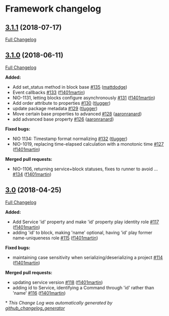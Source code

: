 # Framework changelog

## [3.1.1](https://github.com/niolabs/nio/tree/3.1.1) (2018-07-17)
[Full Changelog](https://github.com/niolabs/nio/compare/3.1.0...3.1.1)

## [3.1.0](https://github.com/niolabs/nio/tree/3.1.0) (2018-06-11)
[Full Changelog](https://github.com/niolabs/nio/compare/3.0...3.1.0)

**Added:**

- Add set\_status method in block base [\#135](https://github.com/niolabs/nio/pull/135) ([mattdodge](https://github.com/mattdodge))
- Event callbacks [\#133](https://github.com/niolabs/nio/pull/133) ([f1401martin](https://github.com/f1401martin))
- NIO-1131, letting blocks configure asynchronously [\#131](https://github.com/niolabs/nio/pull/131) ([f1401martin](https://github.com/f1401martin))
- Add order attribute to properties [\#130](https://github.com/niolabs/nio/pull/130) ([tlugger](https://github.com/tlugger))
- update package metadata [\#129](https://github.com/niolabs/nio/pull/129) ([tlugger](https://github.com/tlugger))
- Move certain base properties to advanced [\#128](https://github.com/niolabs/nio/pull/128) ([aaronranard](https://github.com/aaronranard))
- add advanced base property [\#126](https://github.com/niolabs/nio/pull/126) ([aaronranard](https://github.com/aaronranard))

**Fixed bugs:**

- NIO 1134: Timestamp format normalizing [\#132](https://github.com/niolabs/nio/pull/132) ([tlugger](https://github.com/tlugger))
- NIO-1019, replacing time-elapsed calculation with a monotonic time [\#127](https://github.com/niolabs/nio/pull/127) ([f1401martin](https://github.com/f1401martin))

**Merged pull requests:**

- NIO-1106, returning service+block statuses, fixes to runner to avoid … [\#134](https://github.com/niolabs/nio/pull/134) ([f1401martin](https://github.com/f1401martin))

## [3.0](https://github.com/niolabs/nio/tree/3.0) (2018-04-25)
[Full Changelog](https://github.com/niolabs/nio/compare/2.3.3...3.0)

**Added:**

- Add Service 'id' property and make 'id' property play identity role [\#117](https://github.com/niolabs/nio/pull/117) ([f1401martin](https://github.com/f1401martin))
- adding 'id' to block, making 'name' optional, having 'id' play former name-uniqueness role [\#115](https://github.com/niolabs/nio/pull/115) ([f1401martin](https://github.com/f1401martin))

**Fixed bugs:**

- maintaining case sensitivity when serializing/deserializing a project [\#114](https://github.com/niolabs/nio/pull/114) ([f1401martin](https://github.com/f1401martin))

**Merged pull requests:**

- updating service version [\#118](https://github.com/niolabs/nio/pull/118) ([f1401martin](https://github.com/f1401martin))
- adding id to Service, identifying a Command through 'id' rather than 'name' [\#116](https://github.com/niolabs/nio/pull/116) ([f1401martin](https://github.com/f1401martin))



\* *This Change Log was automatically generated by [github_changelog_generator](https://github.com/skywinder/Github-Changelog-Generator)*